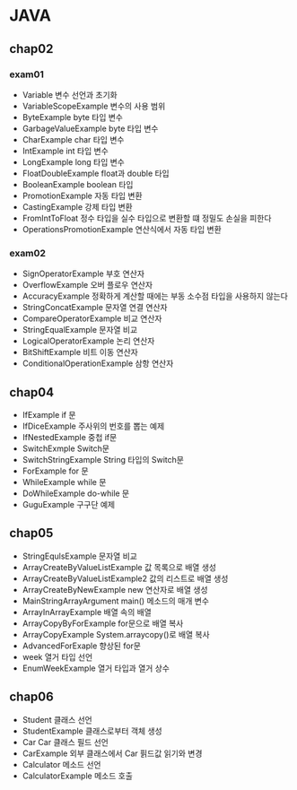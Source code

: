 # JAVA

## chap02

### exam01
- Variable 변수 선언과 초기화
- VariableScopeExample 변수의 사용 범위
- ByteExample byte 타입 변수
- GarbageValueExample byte 타입 변수
- CharExample char 타입 변수
- IntExample int 타입 변수
- LongExample long 타입 변수
- FloatDoubleExample float과 double 타입
- BooleanExample boolean 타입
- PromotionExample 자동 타입 변환
- CastingExample 강제 타입 변환
- FromIntToFloat 정수 타입을 실수 타입으로 변환할 떄 정밀도 손실을 피한다
- OperationsPromotionExample 연산식에서 자동 타입 변환

### exam02

- SignOperatorExample 부호 연산자
- OverflowExample 오버 플로우 연산자
- AccuracyExample 정확하게 계산할 때에는 부동 소수점 타입을 사용하지 않는다
- StringConcatExample 문자열 연결 연산자
- CompareOperatorExample 비교 연산자
- StringEqualExample 문자열 비교
- LogicalOperatorExample 논리 연산자
- BitShiftExample 비트 이동 연산자
- ConditionalOperationExample 삼항 연산자

## chap04

- IfExample if 문
- IfDiceExample 주사위의 번호를 뽑는 예제
- IfNestedExample 중첩 if문
- SwitchExmple Switch문
- SwitchStringExample String 타입의 Switch문
- ForExample for 문
- WhileExample while 문
- DoWhileExample do-while 문
- GuguExample 구구단 예제

## chap05

- StringEqulsExample 문자열 비교
- ArrayCreateByValueListExample 값 목록으로 배열 생성
- ArrayCreateByValueListExample2 값의 리스트로 배열 생성
- ArrayCreateByNewExample new 연산자로 배열 생성
- MainStringArrayArgument main() 메소드의 매개 변수
- ArrayInArrayExample 배열 속의 배열
- ArrayCopyByForExample for문으로 배열 복사
- ArrayCopyExample System.arraycopy()로 배열 복사
- AdvancedForExaple 향상된 for문
- week 열거 타입 선언
- EnumWeekExample 열거 타입과 열거 상수

## chap06

- Student 클래스 선언
- StudentExample 클래스로부터 객체 생성
- Car Car 클래스 필드 선언
- CarExample 외부 클래스에서 Car 핅드값 읽기와 변경
- Calculator 메소드 선언
- CalculatorExample 메소드 호출
